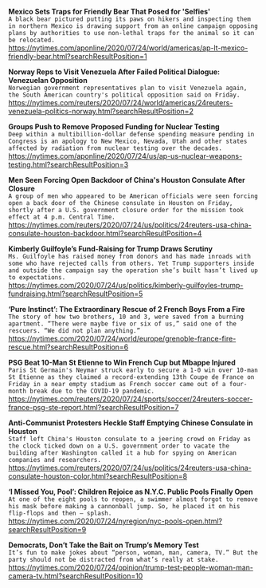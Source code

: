 **Mexico Sets Traps for Friendly Bear That Posed for 'Selfies'**\
`A black bear pictured putting its paws on hikers and inspecting them in northern Mexico is drawing support from an online campaign opposing plans by authorities to use non-lethal traps for the animal so it can be relocated. `\
https://nytimes.com/aponline/2020/07/24/world/americas/ap-lt-mexico-friendly-bear.html?searchResultPosition=1

**Norway Reps to Visit Venezuela After Failed Political Dialogue: Venezuelan Opposition**\
`Norwegian government representatives plan to visit Venezuela again, the South American country's political opposition said on Friday. `\
https://nytimes.com/reuters/2020/07/24/world/americas/24reuters-venezuela-politics-norway.html?searchResultPosition=2

**Groups Push to Remove Proposed Funding for Nuclear Testing**\
`Deep within a multibillion-dollar defense spending measure pending in Congress is an apology to New Mexico, Nevada, Utah and other states affected by radiation from nuclear testing over the decades.`\
https://nytimes.com/aponline/2020/07/24/us/ap-us-nuclear-weapons-testing.html?searchResultPosition=3

**Men Seen Forcing Open Backdoor of China's Houston Consulate After Closure**\
`A group of men who appeared to be American officials were seen forcing open a back door of the Chinese consulate in Houston on Friday, shortly after a U.S. government closure order for the mission took effect at 4 p.m. Central Time.`\
https://nytimes.com/reuters/2020/07/24/us/politics/24reuters-usa-china-consulate-houston-backdoor.html?searchResultPosition=4

**Kimberly Guilfoyle’s Fund-Raising for Trump Draws Scrutiny**\
`Ms. Guilfoyle has raised money from donors and has made inroads with some who have rejected calls from others. Yet Trump supporters inside and outside the campaign say the operation she’s built hasn’t lived up to expectations.`\
https://nytimes.com/2020/07/24/us/politics/kimberly-guilfoyles-trump-fundraising.html?searchResultPosition=5

**‘Pure Instinct’: The Extraordinary Rescue of 2 French Boys From a Fire**\
`The story of how two brothers, 10 and 3, were saved from a burning apartment. “There were maybe five or six of us,” said one of the rescuers. “We did not plan anything.”`\
https://nytimes.com/2020/07/24/world/europe/grenoble-france-fire-rescue.html?searchResultPosition=6

**PSG Beat 10-Man St Etienne to Win French Cup but Mbappe Injured**\
`Paris St Germain's Neymar struck early to secure a 1-0 win over 10-man St Etienne as they claimed a record-extending 13th Coupe de France on Friday in a near empty stadium as French soccer came out of a four-month break due to the COVID-19 pandemic.`\
https://nytimes.com/reuters/2020/07/24/sports/soccer/24reuters-soccer-france-psg-ste-report.html?searchResultPosition=7

**Anti-Communist Protesters Heckle Staff Emptying Chinese Consulate in Houston**\
`Staff left China's Houston consulate to a jeering crowd on Friday as the clock ticked down on a U.S. government order to vacate the building after Washington called it a hub for spying on American companies and researchers.   `\
https://nytimes.com/reuters/2020/07/24/us/politics/24reuters-usa-china-consulate-houston-color.html?searchResultPosition=8

**‘I Missed You, Pool’: Children Rejoice as N.Y.C. Public Pools Finally Open**\
`At one of the eight pools to reopen, a swimmer almost forgot to remove his mask before making a cannonball jump. So, he placed it on his flip-flops and then — splash.`\
https://nytimes.com/2020/07/24/nyregion/nyc-pools-open.html?searchResultPosition=9

**Democrats, Don’t Take the Bait on Trump’s Memory Test**\
`It’s fun to make jokes about “person, woman, man, camera, TV.” But the party should not be distracted from what’s really at stake.`\
https://nytimes.com/2020/07/24/opinion/trump-test-people-woman-man-camera-tv.html?searchResultPosition=10


